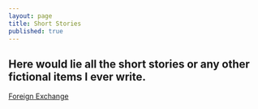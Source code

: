 ```yaml
---
layout: page
title: Short Stories 
published: true
---
```


## Here would lie all the short stories or any other fictional items I ever write.

[Foreign Exchange](./short_stories/2022-10-13-Foreign-Exchange.md)
